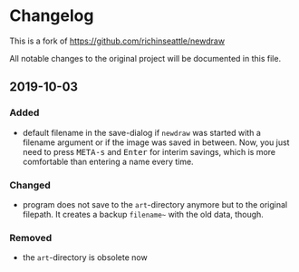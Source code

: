 # Changelog

This is a fork of https://github.com/richinseattle/newdraw

All notable changes to the original project will be documented in this file.


## 2019-10-03
### Added
- default filename in the save-dialog if `newdraw` was started with a filename argument
	or if the image was saved in between.
	Now, you just need to press <kbd>META-s</kbd> and <kbd>Enter</kbd> 
	for interim savings, which is more comfortable than entering a name every time.

### Changed
- program does not save to the `art`-directory anymore but to the original filepath.
  It creates a backup `filename~` with the old data, though.

### Removed
- the `art`-directory is obsolete now


